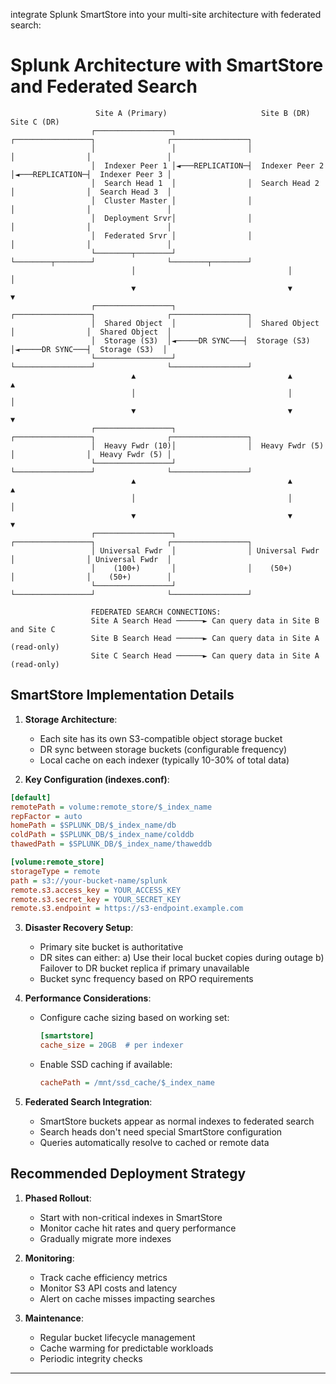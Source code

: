  integrate Splunk SmartStore into your multi-site architecture with federated search:

# Splunk Architecture with SmartStore and Federated Search

```
                   Site A (Primary)                     Site B (DR)                     Site C (DR)
                  ┌─────────────────┐                ┌─────────────────┐                ┌─────────────────┐
                  │                 │                │                 │                │                 │
                  │  Indexer Peer 1 │◄───REPLICATION─┤  Indexer Peer 2 │◄───REPLICATION─┤  Indexer Peer 3 │
                  │  Search Head 1  │                │  Search Head 2  │                │  Search Head 3  │
                  │  Cluster Master │                │                 │                │                 │
                  │  Deployment Srvr│                │                 │                │                 │
                  │  Federated Srvr │                │                 │                │                 │
                  └────────┬────────┘                └────────┬────────┘                └────────┬────────┘
                           │                                  │                                  │
                           ▼                                  ▼                                  ▼
                  ┌─────────────────┐                ┌─────────────────┐                ┌─────────────────┐
                  │  Shared Object  │                │  Shared Object  │                │  Shared Object  │
                  │  Storage (S3)  │◄─────DR SYNC───┤  Storage (S3)  │◄─────DR SYNC───┤  Storage (S3)  │
                  └─────────────────┘                └─────────────────┘                └─────────────────┘
                           ▲                                  ▲                                  ▲
                           │                                  │                                  │
                           ▼                                  ▼                                  ▼
                  ┌─────────────────┐                ┌─────────────────┐                ┌─────────────────┐
                  │  Heavy Fwdr (10)│                │  Heavy Fwdr (5) │                │  Heavy Fwdr (5) │
                  └─────────────────┘                └─────────────────┘                └─────────────────┘
                           ▲                                  ▲                                  ▲
                           │                                  │                                  │
                           ▼                                  ▼                                  ▼
                  ┌─────────────────┐                ┌─────────────────┐                ┌─────────────────┐
                  │ Universal Fwdr  │                │ Universal Fwdr  │                │ Universal Fwdr  │
                  │    (100+)       │                │    (50+)        │                │    (50+)        │
                  └─────────────────┘                └─────────────────┘                └─────────────────┘

                  FEDERATED SEARCH CONNECTIONS:
                  Site A Search Head ──────► Can query data in Site B and Site C
                  Site B Search Head ──────► Can query data in Site A (read-only)
                  Site C Search Head ──────► Can query data in Site A (read-only)
```

## SmartStore Implementation Details

1. **Storage Architecture**:
   - Each site has its own S3-compatible object storage bucket
   - DR sync between storage buckets (configurable frequency)
   - Local cache on each indexer (typically 10-30% of total data)

2. **Key Configuration (indexes.conf)**:
```ini
[default]
remotePath = volume:remote_store/$_index_name
repFactor = auto
homePath = $SPLUNK_DB/$_index_name/db
coldPath = $SPLUNK_DB/$_index_name/colddb
thawedPath = $SPLUNK_DB/$_index_name/thaweddb

[volume:remote_store]
storageType = remote
path = s3://your-bucket-name/splunk
remote.s3.access_key = YOUR_ACCESS_KEY
remote.s3.secret_key = YOUR_SECRET_KEY
remote.s3.endpoint = https://s3-endpoint.example.com
```

3. **Disaster Recovery Setup**:
   - Primary site bucket is authoritative
   - DR sites can either:
     a) Use their local bucket copies during outage
     b) Failover to DR bucket replica if primary unavailable
   - Bucket sync frequency based on RPO requirements

4. **Performance Considerations**:
   - Configure cache sizing based on working set:
     ```ini
     [smartstore]
     cache_size = 20GB  # per indexer
     ```
   - Enable SSD caching if available:
     ```ini
     cachePath = /mnt/ssd_cache/$_index_name
     ```

5. **Federated Search Integration**:
   - SmartStore buckets appear as normal indexes to federated search
   - Search heads don't need special SmartStore configuration
   - Queries automatically resolve to cached or remote data

## Recommended Deployment Strategy

1. **Phased Rollout**:
   - Start with non-critical indexes in SmartStore
   - Monitor cache hit rates and query performance
   - Gradually migrate more indexes

2. **Monitoring**:
   - Track cache efficiency metrics
   - Monitor S3 API costs and latency
   - Alert on cache misses impacting searches

3. **Maintenance**:
   - Regular bucket lifecycle management
   - Cache warming for predictable workloads
   - Periodic integrity checks

---

